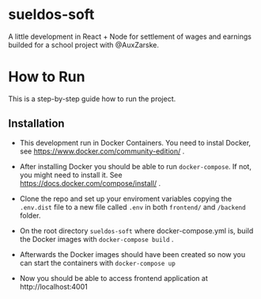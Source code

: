 # sueldos-soft
A little development in React + Node for settlement of wages and earnings builded for a school project with @AuxZarske.

# How to Run
This is a step-by-step guide how to run the project.

## Installation

* This development run in Docker Containers. You need to instal Docker, see https://www.docker.com/community-edition/ .
* After installing Docker you should be able to run `docker-compose`. If not, you might need to install it. See https://docs.docker.com/compose/install/ .

* Clone the repo and set up your enviroment variables copying the `.env.dist` file to a new file called `.env` in both `frontend/` and `/backend` folder.

* On the root directory `sueldos-soft` where docker-compose.yml is, build the Docker images with `docker-compose build` .

* Afterwards the Docker images should have been created so now you can start the containers with `docker-compose up`

* Now you should be able to access frontend application at http://localhost:4001
